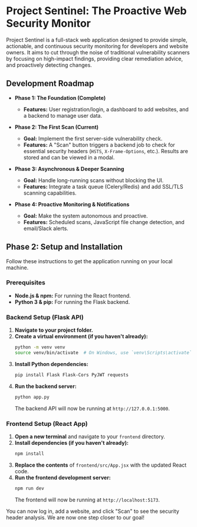 # Project Sentinel: The Proactive Web Security Monitor

Project Sentinel is a full-stack web application designed to provide simple, actionable, and continuous security monitoring for developers and website owners. It aims to cut through the noise of traditional vulnerability scanners by focusing on high-impact findings, providing clear remediation advice, and proactively detecting changes.

## Development Roadmap

- **Phase 1: The Foundation (Complete)**
  - **Features:** User registration/login, a dashboard to add websites, and a backend to manage user data.

- **Phase 2: The First Scan (Current)**
  - **Goal:** Implement the first server-side vulnerability check.
  - **Features:** A "Scan" button triggers a backend job to check for essential security headers (`HSTS`, `X-Frame-Options`, etc.). Results are stored and can be viewed in a modal.

- **Phase 3: Asynchronous & Deeper Scanning**
  - **Goal:** Handle long-running scans without blocking the UI.
  - **Features:** Integrate a task queue (Celery/Redis) and add SSL/TLS scanning capabilities.

- **Phase 4: Proactive Monitoring & Notifications**
  - **Goal:** Make the system autonomous and proactive.
  - **Features:** Scheduled scans, JavaScript file change detection, and email/Slack alerts.

## Phase 2: Setup and Installation

Follow these instructions to get the application running on your local machine.

### Prerequisites

- **Node.js & npm:** For running the React frontend.
- **Python 3 & pip:** For running the Flask backend.

### Backend Setup (Flask API)

1.  **Navigate to your project folder.**
2.  **Create a virtual environment (if you haven't already):**
    ```bash
    python -m venv venv
    source venv/bin/activate  # On Windows, use `venv\Scripts\activate`
    ```
3.  **Install Python dependencies:**
    ```bash
    pip install Flask Flask-Cors PyJWT requests
    ```
4.  **Run the backend server:**
    ```bash
    python app.py
    ```
    The backend API will now be running at `http://127.0.0.1:5000`.

### Frontend Setup (React App)

1.  **Open a new terminal** and navigate to your `frontend` directory.
2.  **Install dependencies (if you haven't already):**
    ```bash
    npm install
    ```
3.  **Replace the contents** of `frontend/src/App.jsx` with the updated React code.
4.  **Run the frontend development server:**
    ```bash
    npm run dev
    ```
    The frontend will now be running at `http://localhost:5173`.

You can now log in, add a website, and click "Scan" to see the security header analysis. We are now one step closer to our goal!
